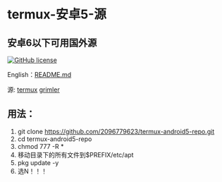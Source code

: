 # termux-安卓5-源
## 安卓6以下可用国外源

[![GitHub license](https://img.shields.io/badge/开源协议-MIT-brightgreen)](https://github.com/2096779623/termux-android5-repo/blob/main/LICENSE) 

English：[README.md](https://github.com/2096779623/termux-android5-repo/blob/master/README.md)



源: [termux](http://termux.net)   [grimler](https://grimler.se/termux/)


## 用法：
1. git clone https://github.com/2096779623/termux-android5-repo.git
2. cd termux-android5-repo
3. chmod 777 -R *
4. 移动目录下的所有文件到$PREFIX/etc/apt
5. pkg update -y
6. 选N！！！
